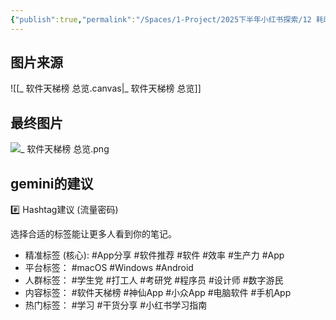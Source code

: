 ```yaml
---
{"publish":true,"permalink":"/Spaces/1-Project/2025下半年小红书探索/12 耗时15年，横跨3大平台，我从253款软件中选出的终极名单！.md","created":"2025-07-20","modified":"2025-07-25","published":"2025-07-25T18:46:51.559+08:00","cssclasses":""}
---
```



## 图片来源

![[_ 软件天梯榜 总览.canvas|_ 软件天梯榜 总览]]

## 最终图片

![_ 软件天梯榜 总览.png](https://pub-pic.oldwinter.top/2025/07/cd5ae4a97c472bcb9790fad42ebe91f2.png)

## gemini的建议

#️⃣ Hashtag建议 (流量密码)

选择合适的标签能让更多人看到你的笔记。

- 精准标签 (核心): ⁠#App分享 ⁠#软件推荐 ⁠#软件 ⁠#效率 ⁠#生产力 ⁠#App 	
- 平台标签： ⁠#macOS ⁠#Windows ⁠#Android 	
- 人群标签： ⁠#学生党 ⁠#打工人 ⁠#考研党 ⁠#程序员 ⁠#设计师 ⁠#数字游民 	
- 内容标签： ⁠#软件天梯榜 ⁠#神仙App ⁠#小众App ⁠#电脑软件 ⁠#手机App 	
- 热门标签： ⁠#学习 ⁠#干货分享 ⁠#小红书学习指南
